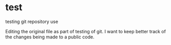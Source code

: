 # test
testing git repository use

Editing the original file as part of testing of git.
I want to keep better track of the changes being made to a public code.
